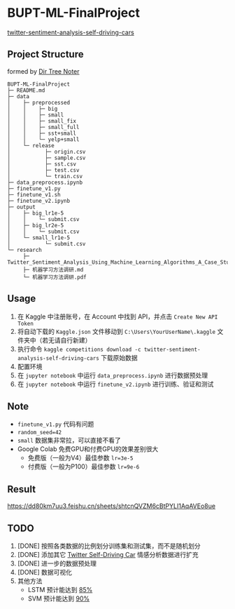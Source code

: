 # BUPT-ML-FinalProject
[twitter-sentiment-analysis-self-driving-cars](https://www.kaggle.com/competitions/twitter-sentiment-analysis-self-driving-cars)

## Project Structure
formed by [Dir Tree Noter](http://dir.yardtea.cc/)
```
BUPT-ML-FinalProject
├─ README.md
├─ data
│    ├─ preprocessed
│    │    ├─ big
│    │    ├─ small
│    │    ├─ small_fix
│    │    ├─ small_full
│    │    ├─ sst+small
│    │    └─ yelp+small
│    └─ release
│           ├─ origin.csv
│           ├─ sample.csv
│           ├─ sst.csv
│           ├─ test.csv
│           └─ train.csv
├─ data_preprocess.ipynb
├─ finetune_v1.py
├─ finetune_v1.sh
├─ finetune_v2.ipynb
├─ output
│    ├─ big_lr1e-5
│    │    └─ submit.csv
│    ├─ big_lr2e-5
│    │    └─ submit.csv
│    └─ small_lr1e-5
│           └─ submit.csv
└─ research
     ├─ Twitter_Sentiment_Analysis_Using_Machine_Learning_Algorithms_A_Case_Study.pdf
     ├─ 机器学习方法调研.md
     └─ 机器学习方法调研.pdf
```

## Usage
1. 在 Kaggle 中注册账号，在 Account 中找到 API，并点击 `Create New API Token`
2. 将自动下载的 `Kaggle.json` 文件移动到 `C:\Users\YourUserName\.kaggle` 文件夹中（若无请自行新建）
3. 执行命令 `kaggle competitions download -c twitter-sentiment-analysis-self-driving-cars` 下载原始数据
4. 配置环境
5. 在 `jupyter notebook` 中运行 `data_preprocess.ipynb` 进行数据预处理
6. 在 `jupyter notebook` 中运行 `finetune_v2.ipynb` 进行训练、验证和测试


## Note
- `finetune_v1.py` 代码有问题
- `random_seed=42`
- `small` 数据集非常拉，可以直接不看了
- Google Colab 免费GPU和付费GPU的效果差别很大
    - 免费版（一般为V4）最佳参数 `lr=3e-5`
    - 付费版（一般为P100）最佳参数 `lr=9e-6`


## Result
https://dd80km7uu3.feishu.cn/sheets/shtcnQVZM6cBtPYLI1AqAVEo8ue


## TODO
1. [DONE] 按照各类数据的比例划分训练集和测试集，而不是随机划分
2. [DONE] 添加其它 [Twitter Self-Driving Car](https://data.world/crowdflower/sentiment-self-driving-cars) 情感分析数据进行扩充
3. [DONE] 进一步的数据预处理
4. [DONE] 数据可视化
5. 其他方法
    - LSTM 预计能达到 [85%](https://link.springer.com/chapter/10.1007/978-981-15-5113-0_40)
    - SVM 预计能达到 [90%](https://core.ac.uk/download/pdf/144738815.pdf)

